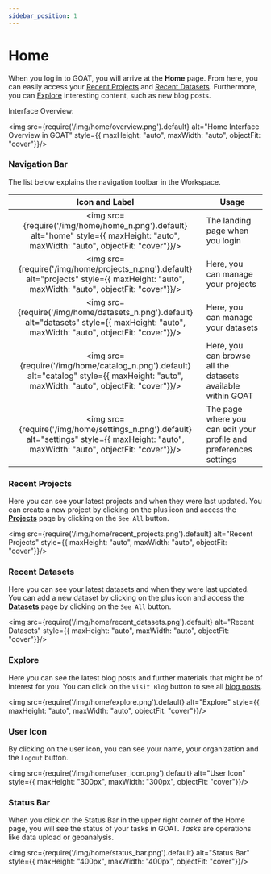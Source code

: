 ```yaml
---
sidebar_position: 1
---
```


# Home

When you log in to GOAT, you will arrive at the **Home** page. From here, you can easily access your [Recent Projects](#recent-projects) and [Recent Datasets](#recent-datasets). Furthermore, you can [Explore](#explore) interesting content, such as new blog posts.

Interface Overview:

<div style={{ display: 'flex', flexDirection: 'column', alignItems: 'center' }}>

  <img src={require('/img/home/overview.png').default} alt="Home Interface Overview in GOAT" style={{ maxHeight: "auto", maxWidth: "auto", objectFit: "cover"}}/>

</div>   


### Navigation Bar
The list below explains the navigation toolbar in the Workspace.

| Icon and Label| Usage |
| :-: | --- |
| <img src={require('/img/home/home_n.png').default} alt="home" style={{ maxHeight: "auto", maxWidth: "auto", objectFit: "cover"}}/> | The landing page when you login |
| <img src={require('/img/home/projects_n.png').default} alt="projects" style={{ maxHeight: "auto", maxWidth: "auto", objectFit: "cover"}}/> | Here, you can manage your projects |
| <img src={require('/img/home/datasets_n.png').default} alt="datasets" style={{ maxHeight: "auto", maxWidth: "auto", objectFit: "cover"}}/> | Here, you can manage your datasets |
| <img src={require('/img/home/catalog_n.png').default} alt="catalog" style={{ maxHeight: "auto", maxWidth: "auto", objectFit: "cover"}}/> | Here, you can browse all the datasets available within GOAT |
| <img src={require('/img/home/settings_n.png').default} alt="settings" style={{ maxHeight: "auto", maxWidth: "auto", objectFit: "cover"}}/> | The page where you can edit your profile and preferences settings |



### Recent Projects
Here you can see your latest projects and when they were last updated. You can create a new project by clicking on the plus icon and access the **[Projects](../workspace/projects)** page by clicking on the `See All` button. 

<div style={{ display: 'flex', flexDirection: 'column', alignItems: 'center' }}>

  <img src={require('/img/home/recent_projects.png').default} alt="Recent Projects" style={{ maxHeight: "auto", maxWidth: "auto", objectFit: "cover"}}/>

</div> 


### Recent Datasets
Here you can see your latest datasets and when they were last updated. You can add a new dataset by clicking on the plus icon and access the **[Datasets](../workspace/datasets)** page by clicking on the `See All` button.

<div style={{ display: 'flex', flexDirection: 'column', alignItems: 'center' }}>

  <img src={require('/img/home/recent_datasets.png').default} alt="Recent Datasets" style={{ maxHeight: "auto", maxWidth: "auto", objectFit: "cover"}}/>

</div> 


### Explore
Here you can see the latest blog posts and further materials that might be of interest for you. You can click on the `Visit Blog` button to see all [blog posts](https://plan4better.de/en/blog/).

<div style={{ display: 'flex', flexDirection: 'column', alignItems: 'center' }}>

  <img src={require('/img/home/explore.png').default} alt="Explore" style={{ maxHeight: "auto", maxWidth: "auto", objectFit: "cover"}}/>

</div> 

### User Icon 
By clicking on the user icon, you can see your name, your organization and the `Logout`  button.
<div style={{ display: 'flex', flexDirection: 'column', alignItems: 'center' }}>

  <img src={require('/img/home/user_icon.png').default} alt="User Icon" style={{ maxHeight: "300px", maxWidth: "300px", objectFit: "cover"}}/>

</div> 


### Status Bar
When you click on the Status Bar in the upper right corner of the Home page, you will see the status of your tasks in GOAT. *Tasks* are operations like data upload or geoanalysis.

<div style={{ display: 'flex', flexDirection: 'column', alignItems: 'center' }}>

  <img src={require('/img/home/status_bar.png').default} alt="Status Bar" style={{ maxHeight: "400px", maxWidth: "400px", objectFit: "cover"}}/>

</div> 

